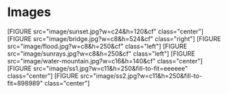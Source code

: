 Images
================

[FIGURE src="image/sunset.jpg?w=c24&h=120&cf" class="center"]
[FIGURE src="image/bridge.jpg?w=c8&h=524&cf" class="right"]
[FIGURE src="image/flood.jpg?w=c8&h=250&cf" class="left"]
[FIGURE src="image/sunrays.jpg?w=c8&h=250&cf" class="left"]
[FIGURE src="image/water-mountain.jpg?w=c16&h=140&cf" class="center"]
[FIGURE src="image/ss1.jpg?w=c11&h=250&fill-to-fit=eeeeee" class="center"]
[FIGURE src="image/ss2.jpg?w=c11&h=250&fill-to-fit=898989" class="center"]
